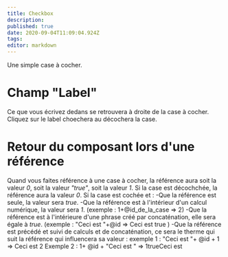 ```yaml
---
title: Checkbox
description: 
published: true
date: 2020-09-04T11:09:04.924Z
tags: 
editor: markdown
---
```


Une simple case à cocher.

# Champ "Label"
Ce que vous écrivez dedans se retrouvera à droite de la case à cocher. Cliquez sur le label choechera au décochera la case.

# Retour du composant lors d'une référence
Quand vous faites référence à une case à cocher, la référence aura soit la valeur *0*, soit la valeur *"true"*, soit la valeur *1*.
Si la case est décochchée, la référence aura la valeur *0*.
Si la case est cochée et :
-Que la référence est seule, la valeur sera *true*.
-Que la référence est à l'intérieur d'un calcul numérique, la valeur sera *1*. (exemple : 1+@id_de_la_case => 2)
-Que la référence est à l'intérieure d'une phrase créé par concaténation, elle sera égale à *true*. (exemple : "Ceci est "+@id => Ceci est true )
-Que la référence est précédé et suivi de calculs et de concaténation, ce sera le therme qui suit la référence qui influencera sa valeur : 
exemple 1 : "Ceci est "+ @id + 1 => Ceci est 2
Exemple 2 : 1+ @id + "Ceci est " => 1trueCeci est 

